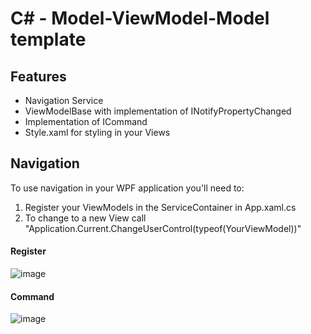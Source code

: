 # C# - Model-ViewModel-Model template

## Features
- Navigation Service
- ViewModelBase with implementation of INotifyPropertyChanged
- Implementation of ICommand
- Style.xaml for styling in your Views

## Navigation
To use navigation in your WPF application you'll need to:
1. Register your ViewModels in the ServiceContainer in App.xaml.cs
2. To change to a new View call "Application.Current.ChangeUserControl(typeof(YourViewModel))"

#### Register
![image](https://github.com/NikoMaersk/CSharp-MVVMTemplate/assets/114466889/c1537b69-33fc-4567-ad80-2da3743d7165)

#### Command
![image](https://github.com/NikoMaersk/CSharp-MVVMTemplate/assets/114466889/e3b3cb11-baae-4c2e-802f-afc22cdaedc8)


